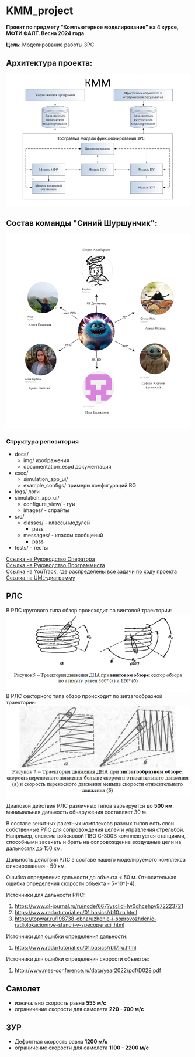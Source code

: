# KMM_project

**Проект по предмету "Компьютерное моделирование" на 4 курсе, МФТИ ФАЛТ. Весна 2024 года**

**Цель**: Моделирование работы ЗРС


## Архитектура проекта:
![img.png](docs/img/img.png)

## Состав команды "Синий Шуршунчик":
![team.png](docs/img/team.png)


### Структура репозитория
- docs/
  - img/ изображения
  - documentation_espd документация
- exec/ 
  - simulation_app_ui/ 
  - example_configs/ примеры конфигураций ВО
- logs/ логи
- simulation_app_ui/ 
  - configure_view/ - гуи 
  - images/ - спрайты
- src/
  - classes/ - классы модулей
    - pass
  - messages/ - классы сообщений
    - pass
- tests/ - тесты

[Ссылка на Руководство Оператора](docs/documentation_espd/operator_manual.pdf)
<br> [Ссылка на Руководство Программиста](docs/documentation_espd/programmist_manual.pdf)
<br>[Ссылка на YouTrack, где распределены все задачи по ходу проекта](https://km-pgithubroject.youtrack.cloud/agiles/160-2/current)
<br>[Ссылка на UML-диаграмму](https://drive.google.com/file/d/1ucT0xLzZWOYp1hiXnceom4LKOXFYfxBC/view?usp=sharing)
## РЛС
В РЛС кругового типа обзор происходит по винтовой траектории:
![RadarRound](docs/img/img_RadarRound.png)
В РЛС секторного типа обзор происходит по зигзагообразной траектории:
![RadarSector](docs/img/img_RadarSector.png)

Диапозон действия РЛС различных типов варьируется до **500 км**, минимальная дальность обнаружения составляет 30 м.


В составе зенитных ракетных комплексов разных типов есть свои собственные РЛС для сопровождения целей и управления стрельбой. Например, система войсковой ПВО С-300В комплектуется станциями, способными засекать и брать на сопровождение воздушные цели на дальностях до 150 км. 

Дальность действия РЛС в составе нашего моделируемого комплекса фиксированная - 50 км.

Ошибка определения дальности до объекта < 50 м. Относительная ошибка определения скорости объекта - 5*10^(-4).

Источники для дальности РЛС:
1. https://www.ql-journal.ru/ru/node/667?ysclid=lw0dhcehpv972223721
2. https://www.radartutorial.eu/01.basics/rb10.ru.html
3. https://topwar.ru/198738-obnaruzhenie-i-soprovozhdenie-radiolokacionnye-stancii-v-specoperacii.html

Источники для ошибки определения дальности:
1. https://www.radartutorial.eu/01.basics/rb17.ru.html

Источники для ошибки определения скорости объектов:
1. http://www.mes-conference.ru/data/year2022/pdf/D028.pdf

## Самолет
- изначально скорость равна **555 м/c**
- ограничение скорости для самолета **220 - 700 м/c**

## ЗУР
- Дефолтная скорость равна **1200 м/с**
- ограничение скорости для самолета **1100 - 2200 м/c**

